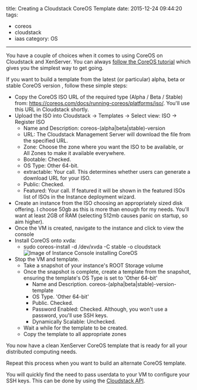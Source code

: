 title: Creating a Cloudstack CoreOS Template
date: 2015-12-24 09:44:20
tags:
 - coreos
 - cloudstack
 - iaas
category: OS
---

You have a couple of choices when it comes to using CoreOS on Cloudstack and XenServer. You can always [follow the CoreOS tutorial](https://coreos.com/os/docs/latest/booting-on-cloudstack.html) which gives you the simplest way to get going.

If you want to build a template from the latest (or particular) alpha, beta or stable CoreOS version , follow these simple steps:

* Copy the CoreOS ISO URL of the required type (Alpha / Beta / Stable) from: https://coreos.com/docs/running-coreos/platforms/iso/. You'll use this URL in Cloudstack shortly.
* Upload the ISO into Cloudstack -> Templates -> Select view: ISO -> Register ISO
  * Name and Description: coreos-(alpha|beta|stable)-version
  * URL: The Cloudstack Management Server will download the file from the specified URL.
  * Zone: Choose the zone where you want the ISO to be available, or All Zones to make it available everywhere.
  * Bootable: Checked.
  * OS Type: Other 64-bit.
  * extractable: Your call. This determines whether users can generate a download URL for your ISO.
  * Public: Checked.
  * Featured: Your call. If featured it will be shown in the featured ISOs list of ISOs in the Instance deployment wizard.
* Create an instance from the ISO choosing an appropriately sized disk offering. I choose 50gb as this is more than enough for my needs. You'll want at least 2GB of RAM (selecting 512mb causes panic on startup, so aim higher).
* Once the VM is created, navigate to the instance and click to view the console
* Install CoreOS onto xvda:
  * sudo coreos-install -d /dev/xvda -C stable -o cloudstack
  ![Image of Instance Console installing CoreOS](images/installing-coreos-to-disk-xenserver.png)
* Stop the VM and template.
  * Take a snapshot of your instance's ROOT Storage volume
  * Once the snapshot is complete, create a template from the snapshot, ensuring the template's OS Type is set to 'Other 64-bit'
    * Name and Description. coreos-(alpha|beta|stable)-version-template
    * OS Type. 'Other 64-bit'
    * Public. Checked.
    * Password Enabled: Checked. Although, you won't use a password, you'll use SSH keys.
    * Dynamically Scalable: Unchecked.
  * Wait a while for the template to be created.
  * Copy the template to all appropriate zones

You now have a clean XenServer CoreOS template that is ready for all your distributed computing needs.

Repeat this process when you want to build an alternate CoreOS template.

You will quickly find the need to pass userdata to your VM to configure your SSH keys. This can be done by using the [Cloudstack API](http://docs.cloudstack.apache.org/projects/cloudstack-administration/en/4.6/api.html).